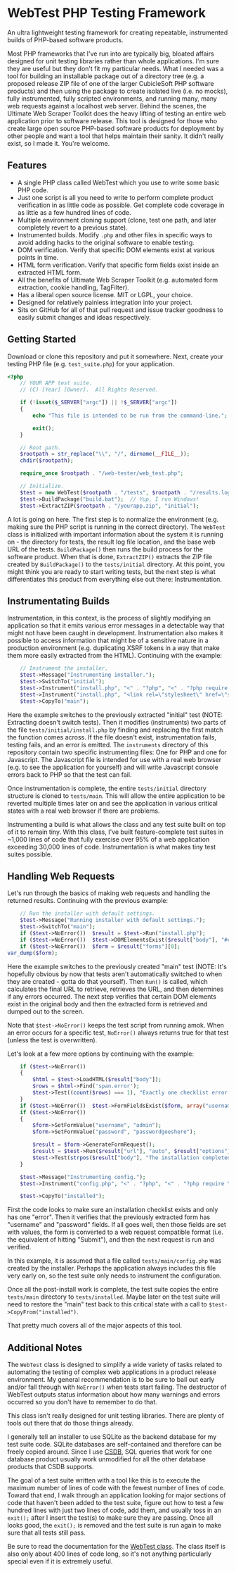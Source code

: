 WebTest PHP Testing Framework
=============================

An ultra lightweight testing framework for creating repeatable, instrumented builds of PHP-based software products.

Most PHP frameworks that I've run into are typically big, bloated affairs designed for unit testing libraries rather than whole applications.  I'm sure they are useful but they don't fit my particular needs.  What I needed was a tool for building an installable package out of a directory tree (e.g. a proposed release ZIP file of one of the larger CubicleSoft PHP software products) and then using the package to create isolated live (i.e. no mocks), fully instrumented, fully scripted environments, and running many, many web requests against a localhost web server.  Behind the scenes, the Ultimate Web Scraper Toolkit does the heavy lifting of testing an entire web application prior to software release.  This tool is designed for those who create large open source PHP-based software products for deployment by other people and want a tool that helps maintain their sanity.  It didn't really exist, so I made it.  You're welcome.

Features
--------

* A single PHP class called WebTest which you use to write some basic PHP code.
* Just one script is all you need to write to perform complete product verification in as little code as possible.  Get complete code coverage in as little as a few hundred lines of code.
* Multiple environment cloning support (clone, test one path, and later completely revert to a previous state).
* Instrumented builds.  Modify `.php` and other files in specific ways to avoid adding hacks to the original software to enable testing.
* DOM verification.  Verify that specific DOM elements exist at various points in time.
* HTML form verification.  Verify that specific form fields exist inside an extracted HTML form.
* All the benefits of Ultimate Web Scraper Toolkit (e.g. automated form extraction, cookie handling, TagFilter).
* Has a liberal open source license.  MIT or LGPL, your choice.
* Designed for relatively painless integration into your project.
* Sits on GitHub for all of that pull request and issue tracker goodness to easily submit changes and ideas respectively.

Getting Started
---------------

Download or clone this repository and put it somewhere.  Next, create your testing PHP file (e.g. `test_suite.php`) for your application.

```php
<?php
	// YOUR APP test suite.
	// (C) [Year] [Owner].  All Rights Reserved.

	if (!isset($_SERVER["argc"]) || !$_SERVER["argc"])
	{
		echo "This file is intended to be run from the command-line.";

		exit();
	}

	// Root path.
	$rootpath = str_replace("\\", "/", dirname(__FILE__));
	chdir($rootpath);

	require_once $rootpath . "/web-tester/web_test.php";

	// Initialize.
	$test = new WebTest($rootpath . "/tests", $rootpath . "/results.log", "http://localhost/path/to/tests");
	$test->BuildPackage("build.bat");  // Yup, I run Windows!
	$test->ExtractZIP($rootpath . "/yourapp.zip", "initial");
```

A lot is going on here.  The first step is to normalize the environment (e.g. making sure the PHP script is running in the correct directory).  The `WebTest` class is initialized with important information about the system it is running on - the directory for tests, the result log file location, and the base web URL of the tests.  `BuildPackage()` then runs the build process for the software product.  When that is done, `ExtractZIP()` extracts the ZIP file created by `BuildPackage()` to the `tests/initial` directory.  At this point, you might think you are ready to start writing tests, but the next step is what differentiates this product from everything else out there:  Instrumentation.

Instrumentating Builds
----------------------

Instrumentation, in this context, is the process of slightly modifying an application so that it emits various error messages in a detectable way that might not have been caught in development.  Instrumentation also makes it possible to access information that might be of a sensitive nature in a production environment (e.g. duplicating XSRF tokens in a way that make them more easily extracted from the HTML).  Continuing with the example:

```php
	// Instrument the installer.
	$test->Message("Instrumenting installer.");
	$test->SwitchTo("initial");
	$test->Instrument("install.php", "<" . "?php", "<" . "?php require \"" . $rootpath . "/web-tester/instruments/php_instrument.php\";", $rootpath . "/web-tester/instruments/instrumented_php.log");
	$test->Instrument("install.php", "<link rel=\"stylesheet\" href=\"support/install.css\" type=\"text/css\" media=\"all\" />", "<script type=\"text/javascript\" src=\"/path/to/web-tester/instruments/js_instrument.js\"></script><link rel=\"stylesheet\" href=\"support/install.css\" type=\"text/css\" media=\"all\" />", $rootpath . "/web-tester/instruments/instrumented_js.log");
	$test->CopyTo("main");
```

Here the example switches to the previously extracted "initial" test (NOTE:  Extracting doesn't switch tests).  Then it modifies (instruments) two parts of the file `tests/initial/install.php` by finding and replacing the first match the function comes across.  If the file doesn't exist, instrumentation fails, testing fails, and an error is emitted.  The `instruments` directory of this repository contain two specific instrumenting files:  One for PHP and one for Javascript.  The Javascript file is intended for use with a real web browser (e.g. to see the application for yourself) and will write Javascript console errors back to PHP so that the test can fail.

Once instrumentation is complete, the entire `tests/initial` directory structure is cloned to `tests/main`.  This will allow the entire application to be reverted multiple times later on and see the application in various critical states with a real web browser if there are problems.

Instrumenting a build is what allows the class and any test suite built on top of it to remain tiny.  With this class, I've built feature-complete test suites in ~1,000 lines of code that fully exercise over 95% of a web application exceeding 30,000 lines of code.  Instrumentation is what makes tiny test suites possible.

Handling Web Requests
---------------------

Let's run through the basics of making web requests and handling the returned results.  Continuing with the previous example:

```php
	// Run the installer with default settings.
	$test->Message("Running installer with default settings.");
	$test->SwitchTo("main");
	if ($test->NoError())  $result = $test->Run("install.php");
	if ($test->NoError())  $test->DOMElementsExist($result["body"], "#contentwrap #content");
	if ($test->NoError())  $form = $result["forms"][0];
var_dump($form);
```

Here the example switches to the previously created "main" test (NOTE:  It's hopefully obvious by now that tests aren't automatically switched to when they are created - gotta do that yourself).  Then `Run()` is called, which calculates the final URL to retrieve, retrieves the URL, and then determines if any errors occurred.  The next step verifies that certain DOM elements exist in the original body and then the extracted form is retrieved and dumped out to the screen.

Note that `$test->NoError()` keeps the test script from running amok.  When an error occurs for a specific test, `NoError()` always returns true for that test (unless the test is overwritten).

Let's look at a few more options by continuing with the example:

```php
	if ($test->NoError())
	{
		$html = $test->LoadHTML($result["body"]);
		$rows = $html->Find('span.error');
		$test->Test((count($rows) === 1), "Exactly one checklist error as expected (the SSL alert).", count($rows) . " checklist errors.  Too many checklist errors.");
	}
	if ($test->NoError())  $test->FormFieldsExist($form, array("username", "password"));
	if ($test->NoError())
	{
		$form->SetFormValue("username", "admin");
		$form->SetFormValue("password", "passwordgoeshere");

		$result = $form->GenerateFormRequest();
		$result = $test->Run($result["url"], "auto", $result["options"]);
		$test->Test(strpos($result["body"], "The installation completed successfully.") !== false, "Installation successful.", "Installation failed.");
	}

	$test->Message("Instrumenting config.");
	$test->Instrument("config.php", "<" . "?php", "<" . "?php require \"" . $rootpath . "/web-tester/instruments/php_instrument.php\";", $rootpath . "/web-tester/instruments/instrumented_php.log");

	$test->CopyTo("installed");
```

First the code looks to make sure an installation checklist exists and only has one "error".  Then it verifies that the previously extracted form has "username" and "password" fields.  If all goes well, then those fields are set with values, the form is converted to a web request compatible format (i.e. the equivalent of hitting "Submit"), and then the next request is run and verified.

In this example, it is assumed that a file called `tests/main/config.php` was created by the installer.  Perhaps the application always includes this file very early on, so the test suite only needs to instrument the configuration.

Once all the post-install work is complete, the test suite copies the entire `tests/main` directory to `tests/installed`.  Maybe later on the test suite will need to restore the "main" test back to this critical state with a call to `$test->CopyFrom("installed")`.

That pretty much covers all of the major aspects of this tool.

Additional Notes
----------------

The `WebTest` class is designed to simplify a wide variety of tasks related to automating the testing of complex web applications in a product release environment.  My general recommendation is to be sure to bail out early and/or fall through with `NoError()` when tests start failing.  The destructor of WebTest outputs status information about how many warnings and errors occurred so you don't have to remember to do that.

This class isn't really designed for unit testing libraries.  There are plenty of tools out there that do those things already.

I generally tell an installer to use SQLite as the backend database for my test suite code.  SQLite databases are self-contained and therefore can be freely copied around.  Since I use [CSDB](https://github.com/cubiclesoft/csdb), SQL queries that work for one database product usually work unmodified for all the other database products that CSDB supports.

The goal of a test suite written with a tool like this is to execute the maximum number of lines of code with the fewest number of lines of code.  Toward that end, I walk through an application looking for major sections of code that haven't been added to the test suite, figure out how to test a few hundred lines with just two lines of code, add them, and usually toss in an `exit();` after I insert the test(s) to make sure they are passing.  Once all looks good, the `exit();` is removed and the test suite is run again to make sure that all tests still pass.

Be sure to read the documentation for the [WebTest class](https://github.com/cubiclesoft/php-web-tester/blob/master/docs/web_test.md).  The class itself is also only about 400 lines of code long, so it's not anything particularly special even if it is extremely useful.
